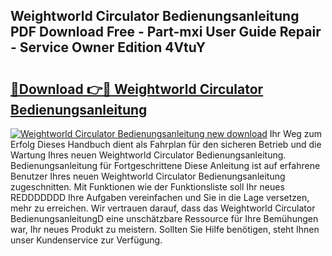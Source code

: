 ## Weightworld Circulator Bedienungsanleitung PDF Download Free - Part-mxi User Guide Repair - Service Owner Edition 4VtuY

# <h2><a href="http://df4b0tq.blite.top/?on=Weightworld+Circulator+Bedienungsanleitung">🔗Download 👉🔴 Weightworld Circulator Bedienungsanleitung</a></h2>

[![Weightworld Circulator Bedienungsanleitung new download](https://i.imgur.com/lujVjoI.png)](http://df4b0tq.blite.top/?on=Weightworld+Circulator+Bedienungsanleitung)
Ihr Weg zum Erfolg Dieses Handbuch dient als Fahrplan für den sicheren Betrieb und die Wartung Ihres neuen Weightworld Circulator Bedienungsanleitung. Bedienungsanleitung für Fortgeschrittene Diese Anleitung ist auf erfahrene Benutzer Ihres neuen Weightworld Circulator Bedienungsanleitung zugeschnitten. Mit Funktionen wie der Funktionsliste soll Ihr neues REDDDDDDD Ihre Aufgaben vereinfachen und Sie in die Lage versetzen, mehr zu erreichen. Wir vertrauen darauf, dass das Weightworld Circulator BedienungsanleitungD eine unschätzbare Ressource für Ihre Bemühungen war, Ihr neues Produkt zu meistern. Sollten Sie Hilfe benötigen, steht Ihnen unser Kundenservice zur Verfügung.
